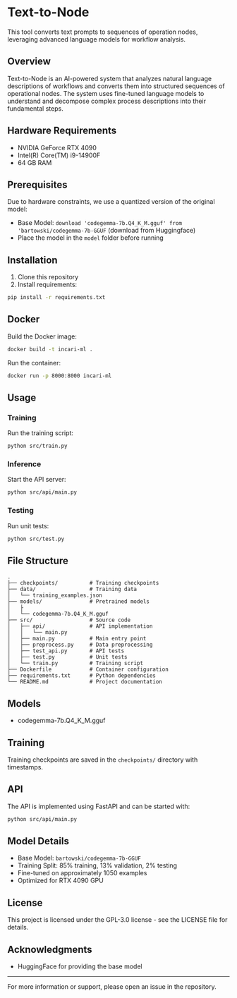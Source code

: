 # Text-to-Node

This tool converts text prompts to sequences of operation nodes, leveraging advanced language models for workflow analysis.

## Overview

Text-to-Node is an AI-powered system that analyzes natural language descriptions of workflows and converts them into structured sequences of operational nodes. The system uses fine-tuned language models to understand and decompose complex process descriptions into their fundamental steps.

## Hardware Requirements

- NVIDIA GeForce RTX 4090
- Intel(R) Core(TM) i9-14900F
- 64 GB RAM

## Prerequisites

Due to hardware constraints, we use a quantized version of the original model:

- Base Model: `download 'codegemma-7b.Q4_K_M.gguf' from 'bartowski/codegemma-7b-GGUF` (download from Huggingface)
- Place the model in the `model` folder before running

## Installation
1. Clone this repository
2. Install requirements:
```bash
pip install -r requirements.txt
```

## Docker
Build the Docker image:
```bash
docker build -t incari-ml .
```

Run the container:
```bash
docker run -p 8000:8000 incari-ml
```

## Usage
### Training
Run the training script:
```bash
python src/train.py
```

### Inference
Start the API server:
```bash
python src/api/main.py
```

### Testing
Run unit tests:
```bash
python src/test.py
```

## File Structure
```
.
├── checkpoints/          # Training checkpoints
├── data/                 # Training data
│   └── training_examples.json
├── models/               # Pretrained models
│   ├ 
│   └── codegemma-7b.Q4_K_M.gguf
├── src/                  # Source code
│   ├── api/              # API implementation
│   │   └── main.py
│   ├── main.py           # Main entry point
│   ├── preprocess.py     # Data preprocessing
│   ├── test_api.py       # API tests
│   ├── test.py           # Unit tests
│   └── train.py          # Training script
├── Dockerfile            # Container configuration
├── requirements.txt      # Python dependencies
└── README.md             # Project documentation
```

## Models
- codegemma-7b.Q4_K_M.gguf

## Training
Training checkpoints are saved in the `checkpoints/` directory with timestamps.

## API
The API is implemented using FastAPI and can be started with:
```bash
python src/api/main.py
```

## Model Details

- Base Model: `bartowski/codegemma-7b-GGUF`
- Training Split: 85% training, 13% validation, 2% testing
- Fine-tuned on approximately 1050 examples
- Optimized for RTX 4090 GPU

## License

This project is licensed under the GPL-3.0 license - see the LICENSE file for details.


## Acknowledgments

- HuggingFace for providing the base model

---

For more information or support, please open an issue in the repository.
